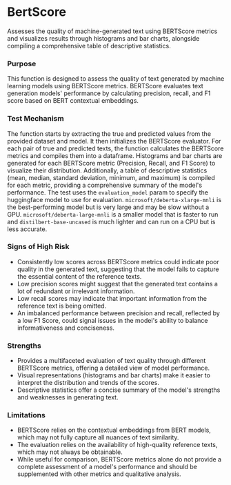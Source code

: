 # BertScore

Assesses the quality of machine-generated text using BERTScore metrics and visualizes results through histograms
and bar charts, alongside compiling a comprehensive table of descriptive statistics.

### Purpose

This function is designed to assess the quality of text generated by machine learning models using BERTScore
metrics. BERTScore evaluates text generation models' performance by calculating precision, recall, and F1 score
based on BERT contextual embeddings.

### Test Mechanism

The function starts by extracting the true and predicted values from the provided dataset and model. It then
initializes the BERTScore evaluator. For each pair of true and predicted texts, the function calculates the
BERTScore metrics and compiles them into a dataframe. Histograms and bar charts are generated for each BERTScore
metric (Precision, Recall, and F1 Score) to visualize their distribution. Additionally, a table of descriptive
statistics (mean, median, standard deviation, minimum, and maximum) is compiled for each metric, providing a
comprehensive summary of the model's performance. The test uses the `evaluation_model` param to specify the
huggingface model to use for evaluation. `microsoft/deberta-xlarge-mnli` is the best-performing model but is
very large and may be slow without a GPU. `microsoft/deberta-large-mnli` is a smaller model that is faster to
run and `distilbert-base-uncased` is much lighter and can run on a CPU but is less accurate.

### Signs of High Risk

- Consistently low scores across BERTScore metrics could indicate poor quality in the generated text, suggesting
that the model fails to capture the essential content of the reference texts.
- Low precision scores might suggest that the generated text contains a lot of redundant or irrelevant information.
- Low recall scores may indicate that important information from the reference text is being omitted.
- An imbalanced performance between precision and recall, reflected by a low F1 Score, could signal issues in the
model's ability to balance informativeness and conciseness.

### Strengths

- Provides a multifaceted evaluation of text quality through different BERTScore metrics, offering a detailed view
of model performance.
- Visual representations (histograms and bar charts) make it easier to interpret the distribution and trends of the
scores.
- Descriptive statistics offer a concise summary of the model's strengths and weaknesses in generating text.

### Limitations

- BERTScore relies on the contextual embeddings from BERT models, which may not fully capture all nuances of text
similarity.
- The evaluation relies on the availability of high-quality reference texts, which may not always be obtainable.
- While useful for comparison, BERTScore metrics alone do not provide a complete assessment of a model's
performance and should be supplemented with other metrics and qualitative analysis.